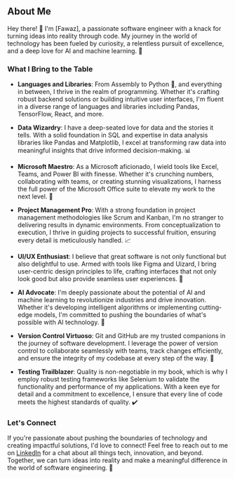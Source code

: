 ## About Me

Hey there! 👋 I'm [Fawaz], a passionate software engineer with a knack for turning ideas into reality through code. My journey in the world of technology has been fueled by curiosity, a relentless pursuit of excellence, and a deep love for AI and machine learning. 🚀

### What I Bring to the Table

- **Languages and Libraries**: From Assembly to Python 🐍, and everything in between, I thrive in the realm of programming. Whether it's crafting robust backend solutions or building intuitive user interfaces, I'm fluent in a diverse range of languages and libraries including Pandas, TensorFlow, React, and more.

- **Data Wizardry**: I have a deep-seated love for data and the stories it tells. With a solid foundation in SQL and expertise in data analysis libraries like Pandas and Matplotlib, I excel at transforming raw data into meaningful insights that drive informed decision-making. 📊

- **Microsoft Maestro**: As a Microsoft aficionado, I wield tools like Excel, Teams, and Power BI with finesse. Whether it's crunching numbers, collaborating with teams, or creating stunning visualizations, I harness the full power of the Microsoft Office suite to elevate my work to the next level. 💼

- **Project Management Pro**: With a strong foundation in project management methodologies like Scrum and Kanban, I'm no stranger to delivering results in dynamic environments. From conceptualization to execution, I thrive in guiding projects to successful fruition, ensuring every detail is meticulously handled. 📈

- **UI/UX Enthusiast**: I believe that great software is not only functional but also delightful to use. Armed with tools like Figma and Uizard, I bring user-centric design principles to life, crafting interfaces that not only look good but also provide seamless user experiences. 🎨

- **AI Advocate**: I'm deeply passionate about the potential of AI and machine learning to revolutionize industries and drive innovation. Whether it's developing intelligent algorithms or implementing cutting-edge models, I'm committed to pushing the boundaries of what's possible with AI technology. 🤖

- **Version Control Virtuoso**: Git and GitHub are my trusted companions in the journey of software development. I leverage the power of version control to collaborate seamlessly with teams, track changes efficiently, and ensure the integrity of my codebase at every step of the way. 🔗

- **Testing Trailblazer**: Quality is non-negotiable in my book, which is why I employ robust testing frameworks like Selenium to validate the functionality and performance of my applications. With a keen eye for detail and a commitment to excellence, I ensure that every line of code meets the highest standards of quality. ✔️

### Let's Connect

If you're passionate about pushing the boundaries of technology and creating impactful solutions, I'd love to connect! Feel free to reach out to me on [LinkedIn](www.linkedin.com/in/fawazsapa) for a chat about all things tech, innovation, and beyond. Together, we can turn ideas into reality and make a meaningful difference in the world of software engineering. 🌟
